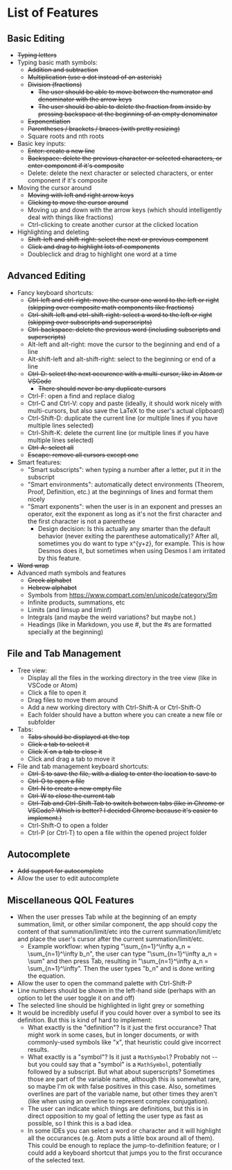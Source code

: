 # List of Features
## Basic Editing
- ~~Typing letters~~
- Typing basic math symbols:
	- ~~Addition and subtraction~~
	- ~~Multiplication (use a dot instead of an asterisk)~~
	- ~~Division (fractions)~~
		- ~~The user should be able to move between the numerator and denominator with the arrow keys~~
		- ~~The user should be able to delete the fraction from inside by pressing backspace at the beginning of an empty denominator~~
	- ~~Exponentiation~~
	- ~~Parentheses / brackets / braces (with pretty resizing)~~
	- Square roots and nth roots
- Basic key inputs:
	- ~~Enter: create a new line~~
	- ~~Backspace: delete the previous character or selected characters, or enter component if it's composite~~
	- Delete: delete the next character or selected characters, or enter component if it's composite
- Moving the cursor around
	- ~~Moving with left and right arrow keys~~
	- ~~Clicking to move the cursor around~~
	- Moving up and down with the arrow keys (which should intelligently deal with things like fractions)
	- Ctrl-clicking to create another cursor at the clicked location
- Highlighting and deleting
	- ~~Shift-left and shift-right: select the next or previous component~~
	- ~~Click and drag to highlight lots of components~~
	- Doubleclick and drag to highlight one word at a time

## Advanced Editing
- Fancy keyboard shortcuts:
	- ~~Ctrl-left and ctrl-right: move the cursor one word to the left or right (skipping over composite math components like fractions)~~
	- ~~Ctrl-shift-left and ctrl-shift-right: select a word to the left or right (skipping over subscripts and superscripts)~~
	- ~~Ctrl-backspace: delete the previous word (including subscripts and superscripts)~~
	- Alt-left and alt-right: move the cursor to the beginning and end of a line
	- Alt-shift-left and alt-shift-right: select to the beginning or end of a line
	- ~~Ctrl-D: select the next occurence with a multi-cursor, like in Atom or VSCode~~
		- ~~There should never be any duplicate cursors~~
	- Ctrl-F: open a find and replace dialog
	- Ctrl-C and Ctrl-V: copy and paste (ideally, it should work nicely with multi-cursors, but also save the LaTeX to the user's actual clipboard)
	- Ctrl-Shift-D: duplicate the current line (or multiple lines if you have multiple lines selected)
	- Ctrl-Shift-K: delete the current line (or multiple lines if you have multiple lines selected)
	- ~~Ctrl-A: select all~~
	- ~~Escape: remove all cursors except one~~
- Smart features:
	- "Smart subscripts": when typing a number after a letter, put it in the subscript
	- "Smart environments": automatically detect environments (Theorem, Proof, Definition, etc.) at the beginnings of lines and format them nicely
	- "Smart exponents": when the user is in an exponent and presses an operator, exit the exponent as long as it's not the first character and the first character is not a parenthese
		- Design decision: Is this actually any smarter than the default behavior (never exiting the parenthese automatically)? After all, sometimes you do want to type x^{y+z}, for example. This is how Desmos does it, but sometimes when using Desmos I am irritated by this feature.
- ~~Word wrap~~
- Advanced math symbols and features
	- ~~Greek alphabet~~
	- ~~Hebrew alphabet~~
	- Symbols from https://www.compart.com/en/unicode/category/Sm
	- Infinite products, summations, etc
	- Limits (and limsup and liminf)
	- Integrals (and maybe the weird variations? but maybe not.)
	- Headings (like in Markdown, you use #, but the #s are formatted specially at the beginning)

## File and Tab Management
- Tree view:
	- Display all the files in the working directory in the tree view (like in VSCode or Atom)
	- Click a file to open it
	- Drag files to move them around
	- Add a new working directory with Ctrl-Shift-A or Ctrl-Shift-O
	- Each folder should have a button where you can create a new file or subfolder
- Tabs:
	- ~~Tabs should be displayed at the top~~
	- ~~Click a tab to select it~~
	- ~~Click X on a tab to close it~~
	- Click and drag a tab to move it
- File and tab management keyboard shortcuts:
	- ~~Ctrl-S to save the file, with a dialog to enter the location to save to~~
	- ~~Ctrl-O to open a file~~
	- ~~Ctrl-N to create a new empty file~~
	- ~~Ctrl-W to close the current tab~~
	- ~~Ctrl-Tab and Ctrl-Shift-Tab to switch between tabs (like in Chrome or VSCode? Which is better? I decided Chrome because it's easier to implement.)~~
	- Ctrl-Shift-O to open a folder
	- Ctrl-P (or Ctrl-T) to open a file within the opened project folder

## Autocomplete
- ~~Add support for autocomplete~~
- Allow the user to edit autocomplete

## Miscellaneous QOL Features
- When the user presses Tab while at the beginning of an empty summation, limit, or other similar component, the app should copy the content of that summation/limit/etc into the current summation/limit/etc and place the user's cursor after the current summation/limit/etc.
	- Example workflow: when typing "\sum_{n=1}^\infty a_n = \sum_{n=1}^\infty b_n", the user can type "\sum_{n=1}^\infty a_n = \sum" and then press Tab, resulting in "\sum_{n=1}^\infty a_n = \sum_{n=1}^\infty". Then the user types "b_n" and is done writing the equation.
- Allow the user to open the command palette with Ctrl-Shift-P
- Line numbers should be shown in the left-hand side (perhaps with an option to let the user toggle it on and off)
- The selected line should be highlighted in light grey or something
- It would be incredibly useful if you could hover over a symbol to see its definition. But this is kind of hard to implement:
	- What exactly is the "definition"? Is it just the first occurance? That might work in some cases, but in longer documents, or with commonly-used symbols like "x", that heuristic could give incorrect results.
	- What exactly is a "symbol"? Is it just a `MathSymbol`? Probably not -- but you could say that a "symbol" is a `MathSymbol`, potentially followed by a subscript. But what about superscripts? Sometimes those are part of the variable name, although this is somewhat rare, so maybe I'm ok with false positives in this case. Also, sometimes overlines are part of the variable name, but other times they aren't (like when using an overline to represent complex conjugation).
	- The user can indicate which things are definitions, but this is in direct opposition to my goal of letting the user type as fast as possible, so I think this is a bad idea.
	- In some IDEs you can select a word or character and it will highlight all the occurances (e.g. Atom puts a little box around all of them). This could be enough to replace the jump-to-definition feature; or I could add a keyboard shortcut that jumps you to the first occurance of the selected text.
